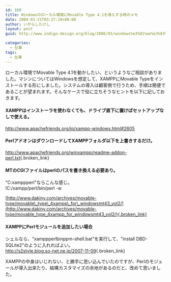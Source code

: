 ```yaml
---
id: 169
title: Windowsのローカル環境にMovable Type 4.1を導入する時のメモ
date: 2008-03-21T03:27:19+00:00
author: いがらしたけし
layout: post
guid: http://www.indigo-design.org/blog/2008/03/windows%e3%81%ae%e3%83%ad%e3%83%bc%e3%82%ab%e3%83%ab%e7%92%b0%e5%a2%83%e3%81%abmovable-type-4-1%e3%82%92%e5%b0%8e%e5%85%a5%e3%81%99%e3%82%8b%e6%99%82%e3%81%ae%e3%83%a1%e3%83%a2/

categories:
  - 仕事
tags:
  - 仕事
---
```

ローカル環境でMovable Type 4.1を動かしたい、というようなご相談がありました。マシンについてはWindowsを想定して、XAMPPにMovable Typeをインストールする形にしました。システムの導入は顧客側で行うため、手順は簡便であることが望まれます。そんなケースで役に立ちそうなヒントを以下に記しておきます。

#### XAMPPはインストーラを使わなくても、ドライブ直下に置けばセットアップなしで使える。

<http://www.apachefriends.org/jp/xampp-windows.html#2605>

#### PerlアドオンはダウンロードしてXAMPPフォルダ以下を上書きするだけ。

<http://www.apachefriends.org/winxampp/readme-addon-perl.txt>{.broken_link}

#### MTのCGIファイルはperlのパスを書き換える必要あり。

"C:xamppperl"ならこんな感じ。  
!C:/xampp/perl/bin/perl -w

[http://www.dakiny.com/archives/movable-type/movable\_type\_4xampp\_for\_windowsmt43_vol2/](http://www.dakiny.com/archives/movable-type/movable_type_4xampp_for_windowsmt43_vol2/){.broken_link}

#### XAMPPにPerlモジュールを追加したい場合

シェルなら、"xamppperlbinppm-shell.bat"を実行して、"install DBD-SQLite2"のように入れればよい。  
<http://s2style.blog.so-net.ne.jp/2007-11-09>{.broken_link} 

XAMPPの中身はいじれない、と勝手に思い込んでいたのですが、Perlのモジュールが導入出来たり、結構カスタマイズの余地があるのだと、改めて思いました。
